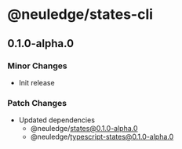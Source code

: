 # @neuledge/states-cli

## 0.1.0-alpha.0

### Minor Changes

- Init release

### Patch Changes

- Updated dependencies
  - @neuledge/states@0.1.0-alpha.0
  - @neuledge/typescript-states@0.1.0-alpha.0
